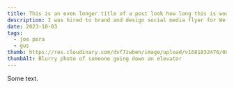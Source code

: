 ```yaml
---
title: This is an even longer title of a post look how long this is wow so many words so many possibilities
description: I was hired to brand and design social media flyer for We Own This! This is an example of a really long description, what’s up what’s happening lorem ipsum dolor sit.
date: 2023-10-03
tags:
  - joe pera
  - gus
thumb: https://res.cloudinary.com/dvf7zwben/image/upload/v1681832476/000541330005_iipoqv.jpg
thumbAlt: Blurry photo of someone going down an elevator
---
```


Some text.